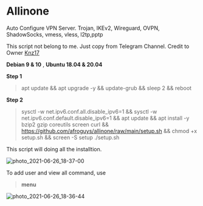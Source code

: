# Allinone

Auto Configure VPN Server. Trojan, IKEv2, Wireguard, OVPN, ShadowSocks, vmess, vless, l2tp,pptp

This script not belong to me. Just copy from Telegram Channel. Credit to Owner [Knz17](https://t.me/knz17)

**Debian 9 & 10** , 
**Ubuntu 18.04 & 20.04**

**Step 1**
> apt update && apt upgrade -y && update-grub && sleep 2 && reboot

**Step 2**
> sysctl -w net.ipv6.conf.all.disable_ipv6=1 && sysctl -w net.ipv6.conf.default.disable_ipv6=1 && apt update && apt install -y bzip2 gzip coreutils screen curl && https://github.com/afroguys/allinone/raw/main/setup.sh && chmod +x setup.sh && screen -S setup ./setup.sh

This script will doing all the installtion.

![photo_2021-06-26_18-37-00](https://user-images.githubusercontent.com/36734490/123510383-b0461000-d6ad-11eb-8b9d-13a9ca58c8b6.jpg)

To add user and view all command, use 
> **menu**

![photo_2021-06-26_18-36-44](https://user-images.githubusercontent.com/36734490/123510380-ade3b600-d6ad-11eb-8a0a-461d7618a130.jpg)

